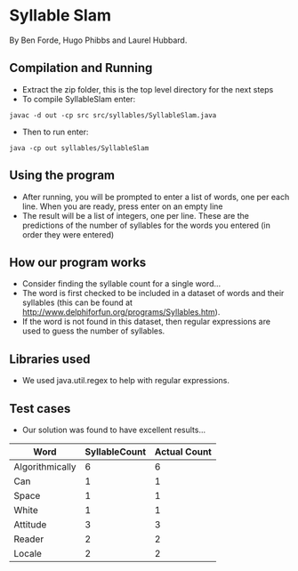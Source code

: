 # Syllable Slam
By Ben Forde, Hugo Phibbs and Laurel Hubbard.

## Compilation and Running
- Extract the zip folder, this is the top level directory for the next steps
- To compile SyllableSlam enter:
```shell
javac -d out -cp src src/syllables/SyllableSlam.java
```
- Then to run enter:
```shell
java -cp out syllables/SyllableSlam
```

## Using the program
- After running, you will be prompted to enter a list of words, one per each line. When you are ready, press enter on an empty line
- The result will be a list of integers, one per line. These are the predictions of the number of syllables for the words you entered (in order they were entered)

## How our program works
- Consider finding the syllable count for a single word... 
- The word is first checked to be included in a dataset of words and their syllables (this can be found at http://www.delphiforfun.org/programs/Syllables.htm). 
- If the word is not found in this dataset, then regular expressions are used to guess the number of syllables.

## Libraries used
- We used java.util.regex to help with regular expressions. 

## Test cases
- Our solution was found to have excellent results...

| Word            | SyllableCount | Actual Count |
|-----------------|---------------|--------------|
| Algorithmically | 6             | 6            |
| Can             | 1             | 1            |
| Space           | 1             | 1            |
| White           | 1             | 1            |
| Attitude        | 3             | 3            |
| Reader          | 2             | 2            |
| Locale          | 2             | 2            |
